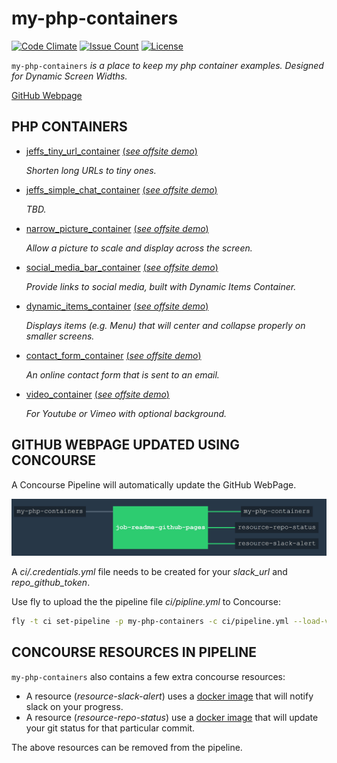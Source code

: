 # my-php-containers

[![Code Climate](https://codeclimate.com/github/JeffDeCola/my-php-containers/badges/gpa.svg)](https://codeclimate.com/github/JeffDeCola/my-php-containers)
[![Issue Count](https://codeclimate.com/github/JeffDeCola/my-php-containers/badges/issue_count.svg)](https://codeclimate.com/github/JeffDeCola/my-php-containers/issues)
[![License](http://img.shields.io/:license-mit-blue.svg)](http://jeffdecola.mit-license.org)

`my-php-containers` _is a place to keep my php container examples.
Designed for Dynamic Screen Widths._

[GitHub Webpage](https://jeffdecola.github.io/my-php-containers/)

## PHP CONTAINERS

* [jeffs_tiny_url_container](https://github.com/JeffDeCola/my-php-containers/tree/master/jeffs_tiny_url_container)
[(_see offsite demo_)](http://www.jeffryadecola.com/my-php-containers/index.php?container_name=jeffs_tiny_url_container)

   _Shorten long URLs to tiny ones._

* [jeffs_simple_chat_container](https://github.com/JeffDeCola/my-php-containers/tree/master/jeffs_simple_chat_container)
[(_see offsite demo_)](http://www.jeffryadecola.com/my-php-containers/index.php?container_name=jeffs_tiny_url_container)

   _TBD._

* [narrow_picture_container](https://github.com/JeffDeCola/my-php-containers/tree/master/narrow_picture_container)
[(_see offsite demo_)](http://www.jeffryadecola.com/my-php-containers/index.php?container_name=narrow_picture_container)

   _Allow a picture to scale and display across the screen._

* [social_media_bar_container](https://github.com/JeffDeCola/my-php-containers/tree/master/social_media_bar_container)
[(_see offsite demo_)](http://www.jeffryadecola.com/my-php-containers/index.php?container_name=social_media_bar_container)

   _Provide links to social media, built with Dynamic Items Container._

* [dynamic_items_container](https://github.com/JeffDeCola/my-php-containers/tree/master/dynamic_items_container)
[(_see offsite demo_)](http://www.jeffryadecola.com/my-php-containers/index.php?container_name=dynamic_items_container)

   _Displays items (e.g. Menu) that will center and collapse properly
on smaller screens._

* [contact_form_container](https://github.com/JeffDeCola/my-php-containers/tree/master/contact_form_container)
[(_see offsite demo_)](http://www.jeffryadecola.com/my-php-containers/index.php?container_name=contact_form_container)

   _An online contact form that is sent to an email._

* [video_container](https://github.com/JeffDeCola/my-php-containers/tree/master/video_container)
[(_see offsite demo_)](http://www.jeffryadecola.com/my-php-containers/index.php?container_name=video_container)

   _For Youtube or Vimeo with optional background._

## GITHUB WEBPAGE UPDATED USING CONCOURSE

A Concourse Pipeline will automatically update the GitHub WebPage.

![IMAGE - my-php-containers concourse ci piepline - IMAGE](docs/pics/my-php-containers-pipeline.jpg)

A _ci/.credentials.yml_ file needs to be created for your _slack_url_ and _repo_github_token_.

Use fly to upload the the pipeline file _ci/pipline.yml_ to Concourse:

```bash
fly -t ci set-pipeline -p my-php-containers -c ci/pipeline.yml --load-vars-from ci/.credentials.yml
```

## CONCOURSE RESOURCES IN PIPELINE

`my-php-containers` also contains a few extra concourse resources:

* A resource (_resource-slack-alert_) uses a [docker image](https://hub.docker.com/r/cfcommunity/slack-notification-resource)
  that will notify slack on your progress.
* A resource (_resource-repo-status_) use a [docker image](https://hub.docker.com/r/dpb587/github-status-resource)
  that will update your git status for that particular commit.

The above resources can be removed from the pipeline.
